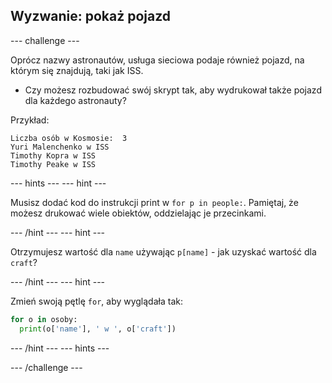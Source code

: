 ## Wyzwanie: pokaż pojazd

--- challenge ---

Oprócz nazwy astronautów, usługa sieciowa podaje również pojazd, na którym się znajdują, taki jak ISS.

+ Czy możesz rozbudować swój skrypt tak, aby wydrukował także pojazd dla każdego astronauty? 

Przykład:

```
Liczba osób w Kosmosie:  3
Yuri Malenchenko w ISS
Timothy Kopra w ISS
Timothy Peake w ISS
```    

--- hints ---
--- hint ---

Musisz dodać kod do instrukcji print w `for p in people:`. Pamiętaj, że możesz drukować wiele obiektów, oddzielając je przecinkami.

--- /hint --- 
--- hint ---

Otrzymujesz wartość dla `name` używając `p[name]` - jak uzyskać wartość dla `craft`?

--- /hint --- 
--- hint ---

Zmień swoją pętlę `for`, aby wyglądała tak:

```python
for o in osoby:
  print(o['name'], ' w ', o['craft'])
```
--- /hint --- 
--- hints ---

--- /challenge ---